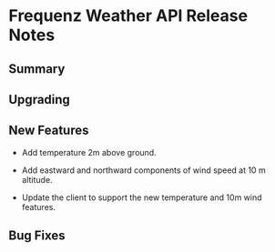 # Frequenz Weather API Release Notes

## Summary

<!-- Here goes a general summary of what this release is about -->

## Upgrading

<!-- Here goes notes on how to upgrade from previous versions, including deprecations and what they should be replaced with -->

## New Features

<!-- Here goes the main new features and examples or instructions on how to use them -->

- Add temperature 2m above ground.

- Add eastward and northward components of wind speed at 10 m altitude.

- Update the client to support the new temperature and 10m wind features.

## Bug Fixes

<!-- Here goes notable bug fixes that are worth a special mention or explanation -->
